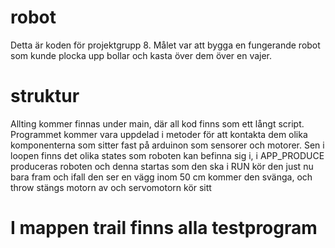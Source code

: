 # robot
Detta är koden för projektgrupp 8. Målet var att bygga en fungerande robot som kunde plocka upp bollar och kasta
över dem över en vajer.


# struktur
Allting kommer finnas under main, där all kod finns som ett långt script. Programmet kommer vara uppdelad i metoder 
för att kontakta dem olika komponenterna som sitter fast på arduinon som sensorer och motorer. Sen i loopen finns
det olika states som roboten kan befinna sig i, i APP_PRODUCE produceras roboten och denna startas som den ska
i RUN kör den just nu bara fram och ifall den ser en vägg inom 50 cm kommer den svänga, och throw stängs motorn av
och servomotorn kör sitt


# I mappen trail finns alla testprogram